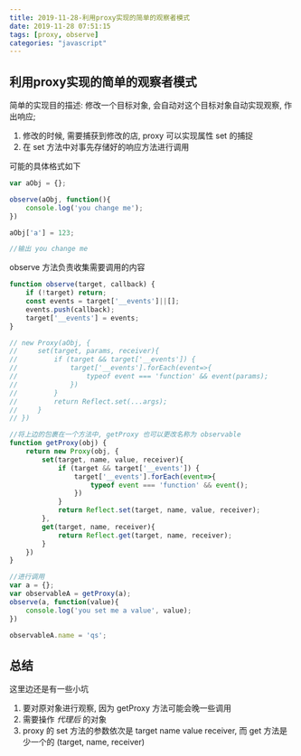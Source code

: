 ```yaml
---
title: 2019-11-28-利用proxy实现的简单的观察者模式
date: 2019-11-28 07:51:15
tags: [proxy, observe]
categories: "javascript"
---
```


## 利用proxy实现的简单的观察者模式

简单的实现目的描述: 修改一个目标对象, 会自动对这个目标对象自动实现观察, 作出响应;

1. 修改的时候, 需要捕获到修改的店, proxy 可以实现属性 set 的捕捉
2. 在 set 方法中对事先存储好的响应方法进行调用

可能的具体格式如下

```javascript
var aObj = {};

observe(aObj, function(){
    console.log('you change me');
})

aObj['a'] = 123;

//输出 you change me
```

observe 方法负责收集需要调用的内容

```javascript
function observe(target, callback) {
    if (!target) return;
    const events = target['__events']||[];
    events.push(callback);
    target['__events'] = events;
}

// new Proxy(aObj, {
//     set(target, params, receiver){
//         if (target && target['__events']) {
//             target['__events'].forEach(event=>{
//                 typeof event === 'function' && event(params);
//             })
//         }
//         return Reflect.set(...args);
//     }
// })

//将上边的包裹在一个方法中, getProxy 也可以更改名称为 observable
function getProxy(obj) {
    return new Proxy(obj, {
        set(target, name, value, receiver){
            if (target && target['__events']) {
                target['__events'].forEach(event=>{
                    typeof event === 'function' && event();
                })
            }
            return Reflect.set(target, name, value, receiver);
        },
        get(target, name, receiver){
            return Reflect.get(target, name, receiver);
        }
    })
}

//进行调用
var a = {};
var observableA = getProxy(a);
observe(a, function(value){
    console.log('you set me a value', value);
})

observableA.name = 'qs';

```

## 总结

这里边还是有一些小坑

1. 要对原对象进行观察, 因为 getProxy 方法可能会晚一些调用
2. 需要操作 *代理后* 的对象
3. proxy 的 set 方法的参数依次是 target name value receiver, 而 get 方法是少一个的 (target, name, receiver)
